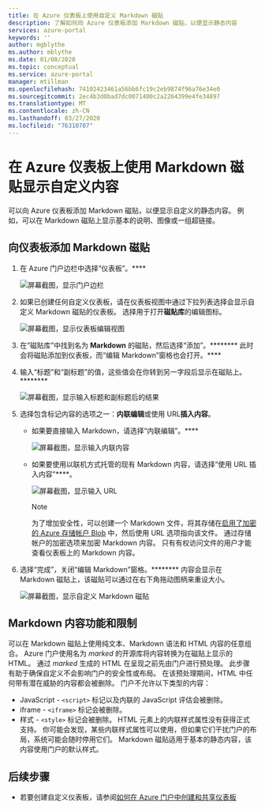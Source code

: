 ```yaml
---
title: 在 Azure 仪表板上使用自定义 Markdown 磁贴
description: 了解如何向 Azure 仪表板添加 Markdown 磁贴，以便显示静态内容
services: azure-portal
keywords: ''
author: mgblythe
ms.author: mblythe
ms.date: 01/08/2020
ms.topic: conceptual
ms.service: azure-portal
manager: mtillman
ms.openlocfilehash: 74102423461a56bb6fc19c2eb9874f96a76e34e0
ms.sourcegitcommit: 2ec4b3d0bad7dc0071400c2a2264399e4fe34897
ms.translationtype: MT
ms.contentlocale: zh-CN
ms.lasthandoff: 03/27/2020
ms.locfileid: "76310707"
---
```

# <a name="use-a-markdown-tile-on-azure-dashboards-to-show-custom-content"></a>在 Azure 仪表板上使用 Markdown 磁贴显示自定义内容

可以向 Azure 仪表板添加 Markdown 磁贴，以便显示自定义的静态内容。 例如，可以在 Markdown 磁贴上显示基本的说明、图像或一组超链接。

## <a name="add-a-markdown-tile-to-your-dashboard"></a>向仪表板添加 Markdown 磁贴

1. 在 Azure 门户边栏中选择“仪表板”。****

   ![屏幕截图，显示门户边栏](./media/azure-portal-markdown-tile/azure-portal-nav.png)

1. 如果已创建任何自定义仪表板，请在仪表板视图中通过下拉列表选择会显示自定义 Markdown 磁贴的仪表板。 选择用于打开**磁贴库**的编辑图标。

   ![屏幕截图，显示仪表板编辑视图](./media/azure-portal-markdown-tile/azure-portal-dashboard-edit.png)

1. 在“磁贴库”中找到名为 **Markdown** 的磁贴，然后选择“添加”。******** 此时会将磁贴添加到仪表板，而“编辑 Markdown”窗格也会打开。****

1. 输入“标题”和“副标题”的值，这些值会在你转到另一字段后显示在磁贴上。********

   ![屏幕截图，显示输入标题和副标题后的结果](./media/azure-portal-markdown-tile/azure-portal-dashboard-enter-title.png)

1. 选择包含标记内容的选项之一：**内联编辑**或使用 URL**插入内容**。

   - 如果要直接输入 Markdown，请选择“内联编辑”。****

      ![屏幕截图，显示输入内联内容](./media/azure-portal-markdown-tile/azure-portal-dashboard-markdown-inline-content.png)

   - 如果要使用以联机方式托管的现有 Markdown 内容，请选择“使用 URL 插入内容”****。

      ![屏幕截图，显示输入 URL](./media/azure-portal-markdown-tile/azure-portal-dashboard-markdown-url.png)

      > [!NOTE]
      > 为了增加安全性，可以创建一个 Markdown 文件，将其存储在[启用了加密的 Azure 存储帐户 Blob](../storage/common/storage-service-encryption.md) 中，然后使用 URL 选项指向该文件。 通过存储帐户的加密选项来加密 Markdown 内容。 只有有权访问文件的用户才能查看仪表板上的 Markdown 内容。

1. 选择“完成”，关闭“编辑 Markdown”窗格。******** 内容会显示在 Markdown 磁贴上，该磁贴可以通过在右下角拖动图柄来重设大小。

   ![屏幕截图，显示自定义 Markdown 磁贴](./media/azure-portal-markdown-tile/azure-portal-custom-markdown-tile.png)

## <a name="markdown-content-capabilities-and-limitations"></a>Markdown 内容功能和限制

可以在 Markdown 磁贴上使用纯文本、Markdown 语法和 HTML 内容的任意组合。 Azure 门户使用名为 _marked_ 的开源库将内容转换为在磁贴上显示的 HTML。 通过 _marked_ 生成的 HTML 在呈现之前先由门户进行预处理。 此步骤有助于确保自定义不会影响门户的安全性或布局。 在该预处理期间，HTML 中任何带有潜在威胁的内容都会被删除。 门户不允许以下类型的内容：

* JavaScript - `<script>` 标记以及内联的 JavaScript 评估会被删除。
* iframe - `<iframe>` 标记会被删除。
* 样式 - `<style>` 标记会被删除。 HTML 元素上的内联样式属性没有获得正式支持。 你可能会发现，某些内联样式属性可以使用，但如果它们干扰门户的布局，系统可能会随时停用它们。 Markdown 磁贴适用于基本的静态内容，该内容使用门户的默认样式。

## <a name="next-steps"></a>后续步骤

* 若要创建自定义仪表板，请参阅[如何在 Azure 门户中创建和共享仪表板](../azure-portal/azure-portal-dashboards.md)
